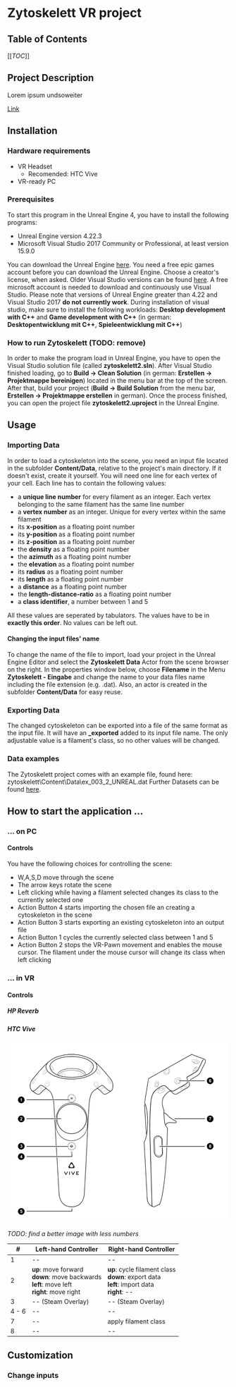 # Zytoskelett VR project

## Table of Contents

[[_TOC_]]

## Project Description

Lorem ipsum undsoweiter

[Link][KRN]

## Installation

### Hardware requirements

- VR Headset
    - Recomended: HTC Vive
- VR-ready PC


### Prerequisites
To start this program in the Unreal Engine 4, you have to install the following programs:
- Unreal Engine version 4.22.3 
- Microsoft Visual Studio 2017 Community or Professional, at least version 15.9.0 

You can download the Unreal Engine [here][UE4]. You need a free epic games account before you can download the Unreal Engine. Choose a creator's license, when asked. Older Visual Studio versions can be found [here][MVS]. A free microsoft account is needed to download and continuously use Visual Studio. Please note that versions of Unreal Engine greater than 4.22 and Visual Studio 2017 **do not currently work**. During installation of visual studio, make sure to install the following workloads: __Desktop development with C++__ and __Game development with C++__ (in german: **Desktopentwicklung mit C++**, **Spieleentwicklung mit C++**) 

### How to run Zytoskelett (TODO: remove)
In order to make the program load in Unreal Engine, you have to open the Visual Studio solution file (called __zytoskelett2.sln__). After Visual Studio finished loading, go to **Build -> Clean Solution** (in german: **Erstellen -> Projektmappe bereinigen**) located in the menu bar at the top of the screen. After that, build your project (**Build -> Build Solution** from the menu bar, **Erstellen -> Projektmappe erstellen** in german). Once the process finished, you can open the project file __zytoskelett2.uproject__ in the Unreal Engine.

## Usage

### Importing Data
In order to load a cytoskeleton into the scene, you need an input file located in the subfolder **Content/Data**, relative to the project's main directory. If it doesn't exist, create it yourself. You will need one line for each vertex of your cell. Each line has to contain the following values:

- a **unique line number** for every filament as an integer. Each vertex belonging to the same filament has the same line number
- a **vertex number** as an integer. Unique for every vertex within the same filament
- its **x-position** as a floating point number 
- its **y-position** as a floating point number
- its **z-position** as a floating point number
- the **density** as a floating point number
- the **azimuth** as a floating point number
- the **elevation** as a floating point number
- its **radius** as a floating point number
- its **length** as a floating point number
- a **distance** as a floating point number
- the **length-distance-ratio** as a floating point number
- a **class identifier**, a number between 1 and 5

All these values are seperated by tabulators. The values have to be in **exactly this order**. No values can be left out.

#### Changing the input files' name

To change the name of the file to import, load your project in the Unreal Engine Editor and select the __Zytoskelett Data__ Actor from the scene browser on the right. In the properties window below, choose **Filename** in the Menu **Zytoskelett - Eingabe** and change the name to your data files name including the file extension (e.g. .dat). Also, an actor is created in the subfolder __Content/Data__ for easy reuse.

### Exporting Data
The changed cytoskeleton can be exported into a file of the same format as the input file. It will have an __\_exported__ added to its input file name. The only adjustable value is a filament's class, so no other values will be changed.

### Data examples
The Zytoskelett project comes with an example file, found here: zytoskelett\Content\Data\ex_003_2_UNREAL.dat
Further Datasets can be found [here][KRNDL].

## How to start the application ...
### ... on PC
#### Controls
You have the following choices for controlling the scene:

- W,A,S,D move through the scene
- The arrow keys rotate the scene
- Left clicking while having a filament selected changes its class to the currently selected one
- Action Button 4 starts importing the chosen file an creating a cytoskeleton in the scene
- Action Button 3 starts exporting an existing cytoskeleton into an output file
- Action Button 1 cycles the currently selected class between 1 and 5
- Action Button 2 stops the VR-Pawn movement and enables the mouse cursor. The filament under the mouse cursor will change its class when left clicking

### ... in VR

#### Controls

##### HP Reverb

##### HTC Vive

![vive controller schematic][viveschem]

*TODO: find a better image with less numbers*

#|Left-hand Controller|Right-hand Controller
--|--|--
1|--|--
2|**up**: move forward<br>**down**: move backwards<br>**left**: move left<br>**right**: move right|**up**: cycle filament class<br>**down**: export data<br>**left**: import data<br>**right**: --
3|-- (Steam Overlay)|--  (Steam Overlay)
4 - 6|--|--
7|--|apply filament class
8|--|--

## Customization

### Change inputs

[UE4]: https://www.unrealengine.com/en-US/download/
[MVS]: https://visualstudio.microsoft.com/de/vs/older-downloads/
[KRN]: http://kernet.rwth-aachen.de/index.html
[KRNDL]: http://kernet.rwth-aachen.de/Downloads.html

[viveschem]: documentation/vive-scheme.png "Vive Controller Schematic"
